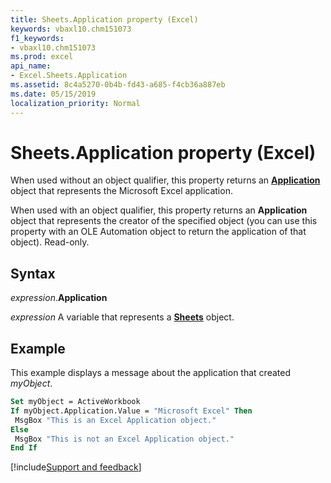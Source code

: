 ```yaml
---
title: Sheets.Application property (Excel)
keywords: vbaxl10.chm151073
f1_keywords:
- vbaxl10.chm151073
ms.prod: excel
api_name:
- Excel.Sheets.Application
ms.assetid: 8c4a5270-0b4b-fd43-a685-f4cb36a887eb
ms.date: 05/15/2019
localization_priority: Normal
---
```



# Sheets.Application property (Excel)

When used without an object qualifier, this property returns an **[Application](Excel.Application(object).md)** object that represents the Microsoft Excel application. 

When used with an object qualifier, this property returns an **Application** object that represents the creator of the specified object (you can use this property with an OLE Automation object to return the application of that object). Read-only.


## Syntax

_expression_.**Application**

_expression_ A variable that represents a **[Sheets](Excel.Sheets.md)** object.


## Example

This example displays a message about the application that created _myObject_.

```vb
Set myObject = ActiveWorkbook 
If myObject.Application.Value = "Microsoft Excel" Then 
 MsgBox "This is an Excel Application object." 
Else 
 MsgBox "This is not an Excel Application object." 
End If
```



[!include[Support and feedback](~/includes/feedback-boilerplate.md)]